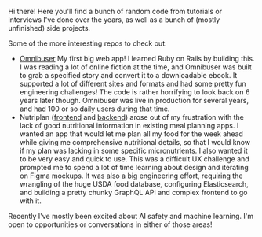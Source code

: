 Hi there! Here you'll find a bunch of random code from tutorials or interviews I've done over the years, as well as a bunch of (mostly unfinished) side projects. 

Some of the more interesting repos to check out:

 - [Omnibuser](https://github.com/valedan/omnibuser) My first big web app! I learned Ruby on Rails by building this. I was reading a lot of online fiction at the time, and Omnibuser was built to grab a specified story and convert it to a downloadable ebook. It supported a lot of different sites and formats and had some pretty fun engineering challenges! The code is rather horrifying to look back on 6 years later though. Omnibuser was live in production for several years, and had 100 or so daily users during that time.
 - Nutriplan ([frontend](https://github.com/valedan/nutriplan) and [backend](https://github.com/valedan/nutriplan-api)) arose out of my frustration with the lack of good nutritional information in existing meal planning apps. I wanted an app that would let me plan all my food for the week ahead while giving me comprehensive nutritional details, so that I would know if my plan was lacking in some specific micronutrients. I also wanted it to be very easy and quick to use. This was a difficult UX challenge and prompted me to spend a lot of time learning about design and iterating on Figma mockups. It was also a big engineering effort, requiring the wrangling of the huge USDA food database, configuring Elasticsearch, and building a pretty chunky GraphQL API and complex frontend to go with it.
 
 Recently I've mostly been excited about AI safety and machine learning. I'm open to opportunities or conversations in either of those areas!
 
